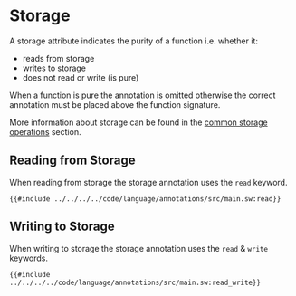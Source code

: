 # Storage

A storage attribute indicates the purity of a function i.e. whether it:

- reads from storage
- writes to storage
- does not read or write (is pure)

When a function is pure the annotation is omitted otherwise the correct annotation must be placed above the function signature. 

More information about storage can be found in the [common storage operations](../../../operations/storage/index.md) section.

## Reading from Storage

When reading from storage the storage annotation uses the `read` keyword.

```sway
{{#include ../../../../code/language/annotations/src/main.sw:read}}
```

## Writing to Storage

When writing to storage the storage annotation uses the `read` & `write` keywords.

```sway
{{#include ../../../../code/language/annotations/src/main.sw:read_write}}
```

